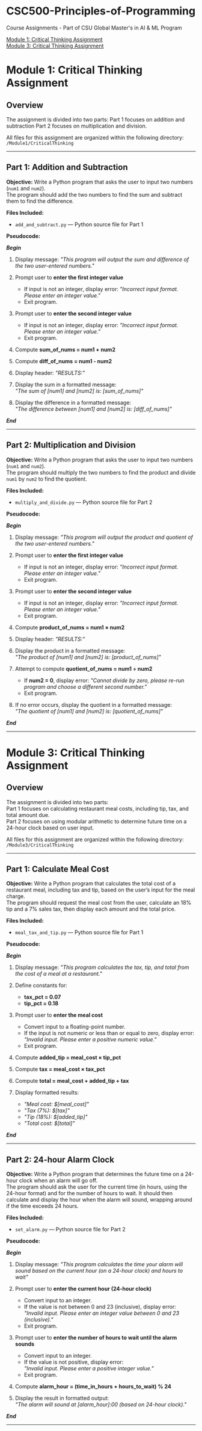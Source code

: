 # CSC500-Principles-of-Programming
Course Assignments - Part of CSU Global Master's in AI &amp; ML Program

[Module 1: Critical Thinking Assignment](#module-1-critical-thinking-assignment)  
[Module 3: Critical Thinking Assignment](#module-3-critical-thinking-assignment)

# Module 1: Critical Thinking Assignment

## Overview
The assignment is divided into two parts: 
Part 1 focuses on addition and subtraction
Part 2 focuses on multiplication and division.  

All files for this assignment are organized within the following directory:  
`/Module1/CriticalThinking` 

---

## Part 1: Addition and Subtraction
**Objective:** Write a Python program that asks the user to input two numbers (`num1` and `num2`).  
The program should add the two numbers to find the sum and subtract them to find the difference.

**Files Included:**
- `add_and_subtract.py` — Python source file for Part 1  

**Pseudocode:**

***Begin***

1. Display message: *"This program will output the sum and difference of the two user-entered numbers."*

2. Prompt user to **enter the first integer value**  
   - If input is not an integer, display error: *"Incorrect input format. Please enter an integer value."*  
   - Exit program.

3. Prompt user to **enter the second integer value**  
   - If input is not an integer, display error: *"Incorrect input format. Please enter an integer value."*  
   - Exit program.

4. Compute **sum_of_nums = num1 + num2**

5. Compute **diff_of_nums = num1 - num2**

6. Display header: *"RESULTS:"*

7. Display the sum in a formatted message:  
   *"The sum of [num1] and [num2] is: [sum_of_nums]"*

8. Display the difference in a formatted message:  
   *"The difference between [num1] and [num2] is: [diff_of_nums]"*

***End***


---

## Part 2: Multiplication and Division
**Objective:** Write a Python program that asks the user to input two numbers (`num1` and `num2`).  
The program should multiply the two numbers to find the product and divide `num1` by `num2` to find the quotient.

**Files Included:**
- `multiply_and_divide.py` — Python source file for Part 2  

**Pseudocode:**

***Begin***

1. Display message: *"This program will output the product and quotient of the two user-entered numbers."*

2. Prompt user to **enter the first integer value**  
   - If input is not an integer, display error: *"Incorrect input format. Please enter an integer value."*  
   - Exit program.

3. Prompt user to **enter the second integer value**  
   - If input is not an integer, display error: *"Incorrect input format. Please enter an integer value."*  
   - Exit program.

4. Compute **product_of_nums = num1 × num2**

5. Display header: *"RESULTS:"*

6. Display the product in a formatted message:  
   *"The product of [num1] and [num2] is: [product_of_nums]"*

7. Attempt to compute **quotient_of_nums = num1 ÷ num2**
   - If **num2 = 0**, display error: *"Cannot divide by zero, please re-run program and choose a different second number."*  
   - Exit program.

8. If no error occurs, display the quotient in a formatted message:  
   *"The quotient of [num1] and [num2] is: [quotient_of_nums]"*

***End***

---

# Module 3: Critical Thinking Assignment

## Overview
The assignment is divided into two parts:  
Part 1 focuses on calculating restaurant meal costs, including tip, tax, and total amount due.  
Part 2 focuses on using modular arithmetic to determine future time on a 24-hour clock based on user input.

All files for this assignment are organized within the following directory:  
`/Module3/CriticalThinking` 

---

## Part 1: Calculate Meal Cost
**Objective:** Write a Python program that calculates the total cost of a restaurant meal, including tax and tip, based on the user’s input for the meal charge.  
The program should request the meal cost from the user, calculate an 18% tip and a 7% sales tax, then display each amount and the total price.

**Files Included:**
- `meal_tax_and_tip.py` — Python source file for Part 1  

**Pseudocode:**

***Begin***

1. Display message: *"This program calculates the tax, tip, and total from the cost of a meal at a restaurant."*

2. Define constants for:
   - **tax_pct = 0.07**
   - **tip_pct = 0.18**

3. Prompt user to **enter the meal cost**
   - Convert input to a floating-point number.  
   - If the input is not numeric or less than or equal to zero, display error:  
     *"Invalid input. Please enter a positive numeric value."*  
   - Exit program.

4. Compute **added_tip = meal_cost × tip_pct**

5. Compute **tax = meal_cost × tax_pct**

6. Compute **total = meal_cost + added_tip + tax**

7. Display formatted results:
   - *"Meal cost:  $[meal_cost]"*
   - *"Tax (7%):   $[tax]"*
   - *"Tip (18%):  $[added_tip]"*
   - *"Total cost: $[total]"*

***End***

---

## Part 2: 24-hour Alarm Clock
**Objective:** Write a Python program that determines the future time on a 24-hour clock when an alarm will go off.  
The program should ask the user for the current time (in hours, using the 24-hour format) and for the number of hours to wait. It should then calculate and display the hour when the alarm will sound, wrapping around if the time exceeds 24 hours.

**Files Included:**
- `set_alarm.py` — Python source file for Part 2  

**Pseudocode:**

***Begin***

1. Display message: *"This program calculates the time your alarm will sound based on the current hour (on a 24-hour clock) and hours to wait"*

2. Prompt user to **enter the current hour (24-hour clock)**  
   - Convert input to an integer.  
   - If the value is not between 0 and 23 (inclusive), display error:  
     *"Invalid input. Please enter an integer value between 0 and 23 (inclusive)."*  
   - Exit program.

3. Prompt user to **enter the number of hours to wait until the alarm sounds**  
   - Convert input to an integer.  
   - If the value is not positive, display error:  
     *"Invalid input. Please enter a positive integer value."*  
   - Exit program.

4. Compute **alarm_hour = (time_in_hours + hours_to_wait) % 24**

5. Display the result in formatted output:  
   *"The alarm will sound at [alarm_hour]:00 (based on 24-hour clock)."*

***End***

---
